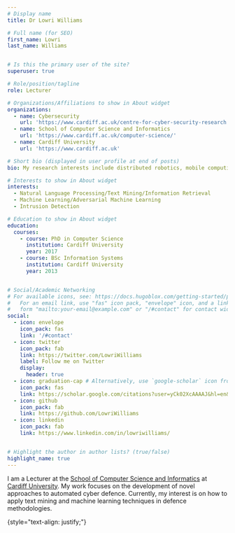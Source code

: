 ```yaml
---
# Display name
title: Dr Lowri Williams

# Full name (for SEO)
first_name: Lowri
last_name: Williams


# Is this the primary user of the site?
superuser: true

# Role/position/tagline
role: Lecturer

# Organizations/Affiliations to show in About widget
organizations:
  - name: Cybersecurity 
    url: 'https://www.cardiff.ac.uk/centre-for-cyber-security-research'
  - name: School of Computer Science and Informatics 
    url: 'https://www.cardiff.ac.uk/computer-science/'
  - name: Cardiff University
    url: 'https://www.cardiff.ac.uk'

# Short bio (displayed in user profile at end of posts)
bio: My research interests include distributed robotics, mobile computing and programmable matter.

# Interests to show in About widget
interests:
  - Natural Language Processing/Text Mining/Information Retrieval
  - Machine Learning/Adversarial Machine Learning
  - Intrusion Detection

# Education to show in About widget
education:
  courses:
    - course: PhD in Computer Science
      institution: Cardiff University
      year: 2017
    - course: BSc Information Systems
      institution: Cardiff University
      year: 2013


# Social/Academic Networking
# For available icons, see: https://docs.hugoblox.com/getting-started/page-builder/#icons
#   For an email link, use "fas" icon pack, "envelope" icon, and a link in the
#   form "mailto:your-email@example.com" or "/#contact" for contact widget.
social:
  - icon: envelope
    icon_pack: fas
    link: '/#contact'
  - icon: twitter
    icon_pack: fab
    link: https://twitter.com/LowriWilliams
    label: Follow me on Twitter
    display:
      header: true
  - icon: graduation-cap # Alternatively, use `google-scholar` icon from `ai` icon pack
    icon_pack: fas
    link: https://scholar.google.com/citations?user=yCk02XcAAAAJ&hl=en&oi=ao
  - icon: github
    icon_pack: fab
    link: https://github.com/LowriWilliams
  - icon: linkedin
    icon_pack: fab
    link: https://www.linkedin.com/in/lowriwilliams/


# Highlight the author in author lists? (true/false)
highlight_name: true
---
```



I am a Lecturer at the [School of Computer Science and Informatics](https://www.cardiff.ac.uk/computer-science/) at [Cardiff University](https://www.cardiff.ac.uk/). My work focuses on the development of novel approaches to automated cyber defence. Currently, my interest is on how to apply text mining and machine learning techniques in defence methodologies.


{style="text-align: justify;"}
